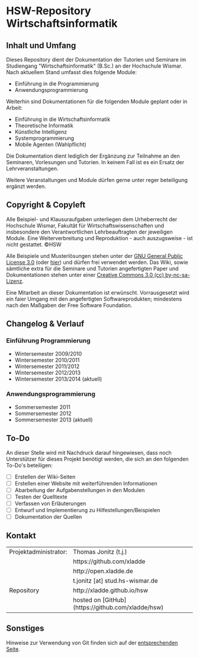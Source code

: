 # HSW-Repository Wirtschaftsinformatik

## Inhalt und Umfang

Dieses Repository dient der Dokumentation der Tutorien und Seminare im Studiengang "Wirtschaftsinformatik" (B.Sc.) an der Hochschule Wismar. Nach aktuellem Stand umfasst dies folgende Module:

* Einführung in die Programmierung
* Anwendungsprogrammierung

Weiterhin sind Dokumentationen für die folgenden Module geplant oder in Arbeit:

* Einführung in die Wirtschaftsinformatik
* Theoretische Informatik
* Künstliche Intelligenz
* Systemprogrammierung
* Mobile Agenten (Wahlpflicht)

Die Dokumentation dient lediglich der Ergänzung zur Teilnahme an den Seminaren, Vorlesungen und Tutorien. In keinem Fall ist es ein Ersatz der Lehrveranstaltungen.

Weitere Veranstaltungen und Module dürfen gerne unter reger beteiligung ergänzt werden.

## Copyright & Copyleft

Alle Beispiel- und Klausuraufgaben unterliegen dem Urheberrecht der Hochschule Wismar, Fakultät für Wirtschaftswissenschaften und insbesondere den Verantwortlichen Lehrbeauftragten der jeweiligen Module. Eine Weiterverbreitung und Reproduktion - auch auszugsweise - ist nicht gestattet. &copy;HSW

Alle Beispiele und Musterlösungen stehen unter der [GNU General Public License 3.0](http://www.gnu.de/documents/gpl.de.html) (oder [hier]( ./LICENSE )) und dürfen frei verwendet werden. Das Wiki, sowie sämtliche extra für die Seminare und Tutorien angefertigten Paper und Dokumentationen stehen unter einer [Creative Commons 3.0 (cc) by-nc-sa-Lizenz](http://creativecommons.org/licenses/by-nc-sa/3.0/de/).

Eine Mitarbeit an dieser Dokumentation ist erwünscht. Vorrausgesetzt wird ein faier Umgang mit den angefertigten Softwareprodukten; mindestens nach den Maßgaben der Free Software Foundation.

## Changelog & Verlauf

### Einführung Programmierung

* Wintersemester 2009/2010
* Wintersemester 2010/2011
* Wintersemester 2011/2012
* Wintersemester 2012/2013
* Wintersemester 2013/2014 (aktuell)

### Anwendungsprogrammierung

* Sommersemester 2011
* Sommersemester 2012
* Sommersemester 2013 (aktuell)



## To-Do
An dieser Stelle wird mit Nachdruck darauf hingewiesen, dass noch Unterstützer für dieses Projekt benötigt werden, die sich an den folgenden To-Do's beteiligen:
* 	[ ]	Erstellen der Wiki-Seiten
* 	[ ] Erstellen einer Website mit weiterführenden Informationen
* 	[ ]	Abarbeitung der Aufgabenstellungen in den Modulen
*	[ ] Testen der Quelltexte
* 	[ ]	Verfassen von Erläuterungen
* 	[ ]	Entwurf und Implementierung zu Hilfestellungen/Beispielen
* 	[ ]	Dokumentation der Quellen

## Kontakt
<table>
    <tr>
        <td>Projektadministrator:</td>
        <td>Thomas Jonitz (t.j.)</td>
    </tr>
    <tr>
    	<td></td>
        <td>https://github.com/xladde</td>
    </tr>
    <tr>
    	<td></td>
        <td>http://open.xladde.de</td>
    </tr>
    <tr>
        <td></td>
        <td>t.jonitz [at] stud.hs-wismar.de</td>
    </tr>
    <tr>
        <td>Repository</td>
        <td>http://xladde.github.io/hsw</td>
    </tr>
    <tr>
        <td></td>
        <td>hosted on [GitHub](https://github.com/xladde/hsw)</td>
    </tr>
</table>

## Sonstiges
Hinweise zur Verwendung von Git finden sich auf der [entsprechenden Seite]( ./INSTALL.md ).
